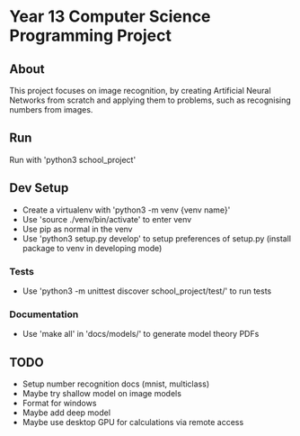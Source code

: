 # Year 13 Computer Science Programming Project
## About
This project focuses on image recognition, by creating Artificial Neural Networks from scratch and applying them to problems, such as recognising numbers from images.

## Run
Run with 'python3 school_project'

## Dev Setup
- Create a virtualenv with 'python3 -m venv {venv name}'
- Use 'source ./venv/bin/activate' to enter venv
- Use pip as normal in the venv
- Use 'python3 setup.py develop' to setup preferences of setup.py (install package to venv in developing mode)
### Tests
- Use 'python3 -m unittest discover school_project/test/' to run tests
### Documentation
- Use 'make all' in 'docs/models/' to generate model theory PDFs

## TODO
- Setup number recognition docs (mnist, multiclass)
- Maybe try shallow model on image models
- Format for windows
- Maybe add deep model
- Maybe use desktop GPU for calculations via remote access